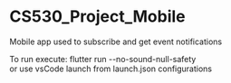 # CS530_Project_Mobile

Mobile app used to subscribe and get event notifications

To run execute: 
    flutter run --no-sound-null-safety  
or
    use vsCode launch from launch.json configurations
